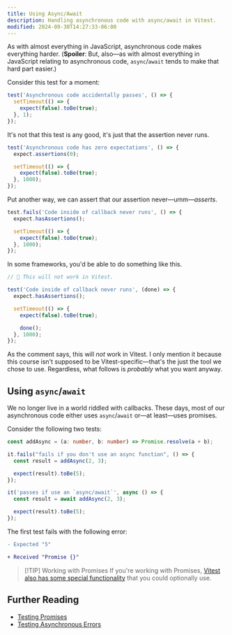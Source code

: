```yaml
---
title: Using Async/Await
description: Handling asynchronous code with async/await in Vitest.
modified: 2024-09-30T14:27:33-06:00
---
```


As with almost everything in JavaScript, asynchronous code makes everything harder. (**Spoiler**: But, also—as with almost everything in JavaScript relating to asynchronous code, `async`/`await` tends to make that hard part easier.)

Consider this test for a moment:

```ts
test('Asynchronous code accidentally passes', () => {
  setTimeout(() => {
    expect(false).toBe(true);
  }, 1);
});
```

It's not that this test is any good, it's just that the assertion never runs.

```ts
test('Asynchronous code has zero expectations', () => {
  expect.assertions(0);

  setTimeout(() => {
    expect(false).toBe(true);
  }, 1000);
});
```

Put another way, we can assert that our assertion never—umm—_asserts_.

```ts
test.fails('Code inside of callback never runs', () => {
  expect.hasAssertions();

  setTimeout(() => {
    expect(false).toBe(true);
  }, 1000);
});
```

In some frameworks, you'd be able to do something like this.

```ts
// 🚨 This will not work in Vitest.

test('Code inside of callback never runs', (done) => {
  expect.hasAssertions();

  setTimeout(() => {
    expect(false).toBe(true);

    done();
  }, 1000);
});
```

As the comment says, this will _not_ work in Vitest. I only mention it because this course isn't supposed to be Vitest-specific—that's the just the tool we chose to use. Regardless, what follows is _probably_ what you want anyway.

## Using `async`/`await`

We no longer live in a world riddled with callbacks. These days, most of our asynchronous code either uses `async`/`await` or—at least—uses promises.

Consider the following two tests:

```ts
const addAsync = (a: number, b: number) => Promise.resolve(a + b);

it.fails("fails if you don't use an async function", () => {
  const result = addAsync(2, 3);

  expect(result).toBe(5);
});

it('passes if use an `async/await`', async () => {
  const result = await addAsync(2, 3);

  expect(result).toBe(5);
});
```

The first test fails with the following error:

```diff
- Expected "5"

+ Received "Promise {}"
```

> [!TIP] Working with Promises
> If you're working with Promises, [Vitest also has some special functionality](testing-promises.md) that you could optionally use.

## Further Reading

- [Testing Promises](testing-promises.md)
- [Testing Asynchronous Errors](testing-asynchronous-errors.md)
